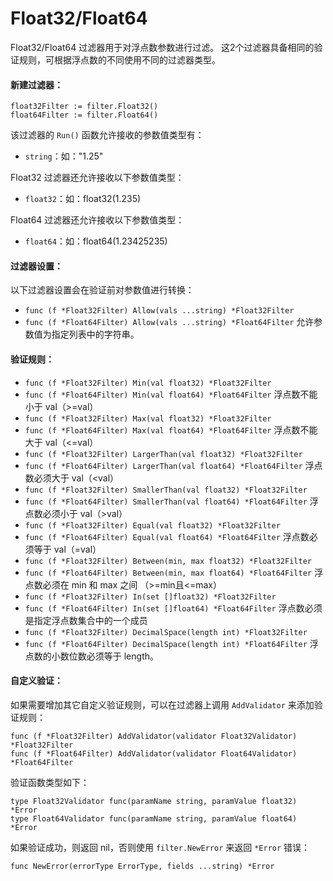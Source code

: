 Float32/Float64
===============================

Float32/Float64 过滤器用于对浮点数参数进行过滤。
这2个过滤器具备相同的验证规则，可根据浮点数的不同使用不同的过滤器类型。

#### 新建过滤器：

	float32Filter := filter.Float32()
    float64Filter := filter.Float64()

该过滤器的 `Run()` 函数允许接收的参数值类型有：

 - `string`：如："1.25"

Float32 过滤器还允许接收以下参数值类型：

 - `float32`：如：float32(1.235)

Float64 过滤器还允许接收以下参数值类型：

 - `float64`：如：float64(1.23425235)

#### 过滤器设置：

以下过滤器设置会在验证前对参数值进行转换：

 - `func (f *Float32Filter) Allow(vals ...string) *Float32Filter`
 - `func (f *Float64Filter) Allow(vals ...string) *Float64Filter`
   允许参数值为指定列表中的字符串。

#### 验证规则：

 - `func (f *Float32Filter) Min(val float32) *Float32Filter`
 - `func (f *Float64Filter) Min(val float64) *Float64Filter`
   浮点数不能小于 val（&gt;=val）
&nbsp;
 - `func (f *Float32Filter) Max(val float32) *Float32Filter`
 - `func (f *Float64Filter) Max(val float64) *Float64Filter`
   浮点数不能大于 val（&lt;=val）
&nbsp;
 - `func (f *Float32Filter) LargerThan(val float32) *Float32Filter`
 - `func (f *Float64Filter) LargerThan(val float64) *Float64Filter`
   浮点数必须大于 val（&lt;val）
&nbsp;
 - `func (f *Float32Filter) SmallerThan(val float32) *Float32Filter`
 - `func (f *Float64Filter) SmallerThan(val float64) *Float64Filter`
   浮点数必须小于 val（&gt;val）
&nbsp;
 - `func (f *Float32Filter) Equal(val float32) *Float32Filter`
 - `func (f *Float64Filter) Equal(val float64) *Float64Filter`
   浮点数必须等于 val（=val）
&nbsp;
 - `func (f *Float32Filter) Between(min, max float32) *Float32Filter`
 - `func (f *Float64Filter) Between(min, max float64) *Float64Filter`
   浮点数必须在 min 和 max 之间 （&gt;=min且&lt;=max）
&nbsp;
 - `func (f *Float32Filter) In(set []float32) *Float32Filter`
 - `func (f *Float64Filter) In(set []float64) *Float64Filter`
   浮点数必须是指定浮点数集合中的一个成员
&nbsp;
 - `func (f *Float32Filter) DecimalSpace(length int) *Float32Filter`
 - `func (f *Float64Filter) DecimalSpace(length int) *Float64Filter`
   浮点数的小数位数必须等于 length。

#### 自定义验证：

如果需要增加其它自定义验证规则，可以在过滤器上调用 `AddValidator` 来添加验证规则：

	func (f *Float32Filter) AddValidator(validator Float32Validator) *Float32Filter
	func (f *Float64Filter) AddValidator(validator Float64Validator) *Float64Filter 

验证函数类型如下：

	type Float32Validator func(paramName string, paramValue float32) *Error
	type Float64Validator func(paramName string, paramValue float64) *Error

如果验证成功，则返回 nil，否则使用 `filter.NewError` 来返回 `*Error` 错误：

	func NewError(errorType ErrorType, fields ...string) *Error